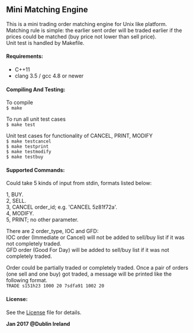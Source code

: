 ## **Mini Matching Engine**
This is a mini trading order matching engine for Unix like platform.  
Matching rule is simple: the earlier sent order will be traded earlier if the prices could be matched (buy price not lower than sell price).  
Unit test is handled by Makefile. 

#### **Requirements:**
* C++11
* clang 3.5 / gcc 4.8 or newer

#### **Compiling And Testing:**
To compile  
`$ make`

To run all unit test cases  
`$ make test`

Unit test cases for functionality of CANCEL, PRINT, MODIFY  
`$ make testcancel`  
`$ make testprint`  
`$ make testmodify`  
`$ make testbuy`  

#### **Supported Commands:**

Could take 5 kinds of input from stdin, formats listed below:

1, BUY.  
2, SELL.  
3, CANCEL order\_id; e.g. 'CANCEL 5z81f72a'.  
4, MODIFY.  
5, PRINT; no other parameter.  

There are 2 order\_type, IOC and GFD:  
IOC order (Immediate or Cancel) will not be added to sell/buy list if it was not completely traded.  
GFD order (Good For Day) will be added to sell/buy list if it was not completely traded. 

Order could be partially traded or completely traded. Once a pair of orders (one sell and one buy) got traded, a message will be printed like the following format.  
`TRADE s151h23 1000 20 7sdfa91 1002 20`    

#### License:
See the [License](https://github.com/luo4neck/MatchingEngine/blob/master/LICENSE) file for details. 

**Jan 2017 @Dublin Ireland**
